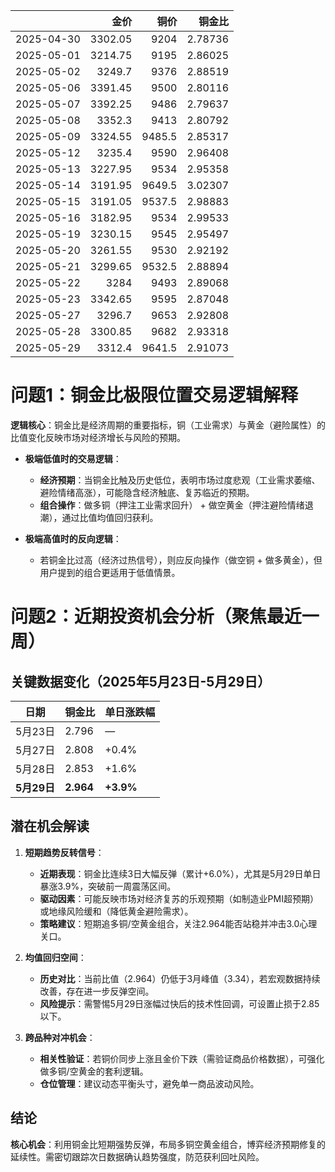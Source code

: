 |            |    金价 |   铜价 |   铜金比 |
|:-----------|--------:|-------:|---------:|
| 2025-04-30 | 3302.05 | 9204   |  2.78736 |
| 2025-05-01 | 3214.75 | 9195   |  2.86025 |
| 2025-05-02 | 3249.7  | 9376   |  2.88519 |
| 2025-05-06 | 3391.45 | 9500   |  2.80116 |
| 2025-05-07 | 3392.25 | 9486   |  2.79637 |
| 2025-05-08 | 3352.3  | 9413   |  2.80792 |
| 2025-05-09 | 3324.55 | 9485.5 |  2.85317 |
| 2025-05-12 | 3235.4  | 9590   |  2.96408 |
| 2025-05-13 | 3227.95 | 9534   |  2.95358 |
| 2025-05-14 | 3191.95 | 9649.5 |  3.02307 |
| 2025-05-15 | 3191.05 | 9537.5 |  2.98883 |
| 2025-05-16 | 3182.95 | 9534   |  2.99533 |
| 2025-05-19 | 3230.15 | 9545   |  2.95497 |
| 2025-05-20 | 3261.55 | 9530   |  2.92192 |
| 2025-05-21 | 3299.65 | 9532.5 |  2.88894 |
| 2025-05-22 | 3284    | 9493   |  2.89068 |
| 2025-05-23 | 3342.65 | 9595   |  2.87048 |
| 2025-05-27 | 3296.7  | 9653   |  2.92808 |
| 2025-05-28 | 3300.85 | 9682   |  2.93318 |
| 2025-05-29 | 3312.4  | 9641.5 |  2.91073 |



# 问题1：铜金比极限位置交易逻辑解释

**逻辑核心**：铜金比是经济周期的重要指标，铜（工业需求）与黄金（避险属性）的比值变化反映市场对经济增长与风险的预期。

- **极端低值时的交易逻辑**：
  - **经济预期**：当铜金比触及历史低位，表明市场过度悲观（工业需求萎缩、避险情绪高涨），可能隐含经济触底、复苏临近的预期。
  - **组合操作**：做多铜（押注工业需求回升） + 做空黄金（押注避险情绪退潮），通过比值均值回归获利。

- **极端高值时的反向逻辑**：
  - 若铜金比过高（经济过热信号），则应反向操作（做空铜 + 做多黄金），但用户提到的组合更适用于低值情景。

# 问题2：近期投资机会分析（聚焦最近一周）

## 关键数据变化（2025年5月23日-5月29日）
| 日期       | 铜金比    | 单日涨跌幅 |
|------------|-----------|------------|
| 5月23日    | 2.796     | —          |
| 5月27日    | 2.808     | +0.4%      |
| 5月28日    | 2.853     | +1.6%      |
| **5月29日**| **2.964** | **+3.9%**  |

## 潜在机会解读

1. **短期趋势反转信号**：
   - **近期表现**：铜金比连续3日大幅反弹（累计+6.0%），尤其是5月29日单日暴涨3.9%，突破前一周震荡区间。
   - **驱动因素**：可能反映市场对经济复苏的乐观预期（如制造业PMI超预期）或地缘风险缓和（降低黄金避险需求）。
   - **策略建议**：短期追多铜/空黄金组合，关注2.964能否站稳并冲击3.0心理关口。

2. **均值回归空间**：
   - **历史对比**：当前比值（2.964）仍低于3月峰值（3.34），若宏观数据持续改善，存在进一步反弹空间。
   - **风险提示**：需警惕5月29日涨幅过快后的技术性回调，可设置止损于2.85以下。

3. **跨品种对冲机会**：
   - **相关性验证**：若铜价同步上涨且金价下跌（需验证商品价格数据），可强化做多铜/空黄金的套利逻辑。
   - **仓位管理**：建议动态平衡头寸，避免单一商品波动风险。

## 结论
**核心机会**：利用铜金比短期强势反弹，布局多铜空黄金组合，博弈经济预期修复的延续性。需密切跟踪次日数据确认趋势强度，防范获利回吐风险。